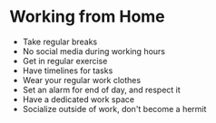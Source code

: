 # Working from Home

- Take regular breaks
- No social media during working hours
- Get in regular exercise
- Have timelines for tasks
- Wear your regular work clothes
- Set an alarm for end of day, and respect it
- Have a dedicated work space
- Socialize outside of work, don't become a hermit